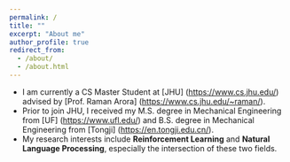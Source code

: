 ```yaml
---
permalink: /
title: ""
excerpt: "About me"
author_profile: true
redirect_from: 
  - /about/
  - /about.html
---
```

- I am currently a CS Master Student at [JHU] (https://www.cs.jhu.edu/) advised by [Prof. Raman Arora] (https://www.cs.jhu.edu/~raman/).
- Prior to join JHU, I received my M.S. degree in Mechanical Engineering from [UF] (https://www.ufl.edu/) and B.S. degree in Mechanical Engineering from [Tongji] (https://en.tongji.edu.cn/).
- My research interests include **Reinforcement Learning** and **Natural Language Processing**, especially the intersection of these two fields.